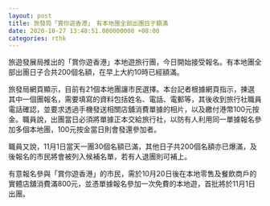 ```yaml
---
layout: post
title: 旅發局「賞你遊香港」　有本地團全部出團日子額滿
date: 2020-10-27 13:48:51.000000000 +08:00
categories: rthk
---
```


旅遊發展局推出的「賞你遊香港」本地遊旅行團，今日開始接受報名。有本地團全部出團日子合共200個名額，在早上大約10時已經額滿。

旅發局網頁顯示，目前有21個本地團讓市民選擇。本台記者根據網頁指示，揀選其中一個團報名，需要填寫的資料包括姓名、電話、電郵等，其後收到旅行社職員電話確認，並要求透過手機發送相關店舖消費單據的相片，以及繳付港幣100元按金。職員說，出團當日必須將單據正本交給旅行社，以防有人利用同一單據報名參加多個本地團，100元按金當日則會發還參加者。

職員又說，11月1日當天一團30個名額已滿，其他日子共200個名額亦已爆滿，及後報名的市民將會被列入候補名單，若有人退團則可補上。

有意報名參與「賞你遊香港」的市民，需於10月20日後在本地零售及餐飲商戶的實體店舖消費滿800元，並憑單據報名參加一次免費的本地遊，首批將於11月1日出團。
